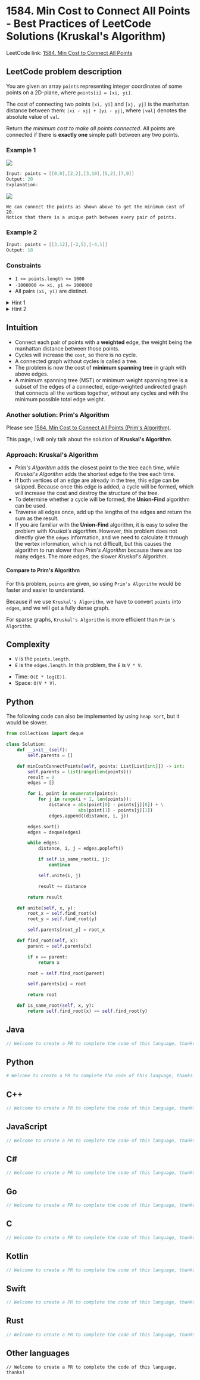 # 1584. Min Cost to Connect All Points - Best Practices of LeetCode Solutions (Kruskal's Algorithm)
LeetCode link: [1584. Min Cost to Connect All Points](https://leetcode.com/problems/min-cost-to-connect-all-points)

## LeetCode problem description
You are given an array `points` representing integer coordinates of some points on a 2D-plane, where `points[i] = [xi, yi]`.

The cost of connecting two points `[xi, yi]` and `[xj, yj]` is the manhattan distance between them: `|xi - xj| + |yi - yj|`, where `|val|` denotes the absolute value of `val`.

Return _the minimum cost to make all points connected_. All points are connected if there is **exactly one** simple path between any two points.

### Example 1
![](../../images/examples/1584_1_1.png)
```java
Input: points = [[0,0],[2,2],[3,10],[5,2],[7,0]]
Output: 20
Explanation: 
```
![](../../images/examples/1584_1_2.png)
```
We can connect the points as shown above to get the minimum cost of 20.
Notice that there is a unique path between every pair of points.
```

### Example 2
```java
Input: points = [[3,12],[-2,5],[-4,1]]
Output: 18
```

### Constraints
- `1 <= points.length <= 1000`
- `-1000000 <= xi, yi <= 1000000`
- All pairs `(xi, yi)` are distinct.

<details>
  <summary>Hint 1</summary>
  Connect each pair of points with a weighted edge, the weight being the manhattan distance between those points.
</details>

<details>
  <summary>Hint 2</summary>
  The problem is now the cost of minimum spanning tree in graph with above edges.
</details>

## Intuition
* Connect each pair of points with a **weighted** edge, the weight being the manhattan distance between those points.
* Cycles will increase the `cost`, so there is no cycle.
* A connected graph without cycles is called a tree.
* The problem is now the cost of **minimum spanning tree** in graph with above edges.
* A minimum spanning tree (MST) or minimum weight spanning tree is a subset of the edges of a connected, edge-weighted undirected graph that connects all the vertices together, without any cycles and with the minimum possible total edge weight.

### Another solution: Prim's Algorithm
Please see [1584. Min Cost to Connect All Points (Prim's Algorithm)](1584-min-cost-to-connect-all-points.md).

This page, I will only talk about the solution of **Kruskal's Algorithm**.

### Approach: Kruskal's Algorithm
- _Prim's Algorithm_ adds the closest point to the tree each time, while _Kruskal's Algorithm_ adds the shortest edge to the tree each time.
- If both vertices of an edge are already in the tree, this edge can be skipped. Because once this edge is added, a cycle will be formed, which will increase the cost and destroy the structure of the tree.
- To determine whether a cycle will be formed, the **Union-Find** algorithm can be used.
- Traverse all edges once, add up the lengths of the edges and return the sum as the result.
- If you are familiar with the **Union-Find** algorithm, it is easy to solve the problem with _Kruskal's algorithm_. However, this problem does not directly give the `edges` information, and we need to calculate it through the vertex information, which is not difficult, but this causes the algorithm to run slower than _Prim's Algorithm_ because there are too many edges. The more edges, the slower _Kruskal's Algorithm_.

#### Compare to Prim's Algorithm
For this problem, `points` are given, so using `Prim's Algorithm` would be faster and easier to understand.

Because if we use `Kruskal's Algorithm`, we have to convert `points` into `edges`, and we will get a fully dense graph.

For sparse graphs, `Kruskal's Algorithm` is more efficient than `Prim's Algorithm`.

## Complexity
- `V` is the `points.length`.
- `E` is the `edges.length`. In this problem, the `E` is `V * V`.

* Time: `O(E * log(E))`.
* Space: `O(V * V)`.

## Python
The following code can also be implemented by using `heap sort`, but it would be slower.
```python
from collections import deque

class Solution:
    def __init__(self):
        self.parents = []

    def minCostConnectPoints(self, points: List[List[int]]) -> int:
        self.parents = list(range(len(points)))
        result = 0
        edges = []

        for i, point in enumerate(points):
            for j in range(i + 1, len(points)):
                distance = abs(point[0] - points[j][0]) + \
                           abs(point[1] - points[j][1])
                edges.append((distance, i, j))

        edges.sort()
        edges = deque(edges)

        while edges:
            distance, i, j = edges.popleft()

            if self.is_same_root(i, j):
                continue

            self.unite(i, j)

            result += distance

        return result

    def unite(self, x, y):
        root_x = self.find_root(x)
        root_y = self.find_root(y)

        self.parents[root_y] = root_x

    def find_root(self, x):
        parent = self.parents[x]

        if x == parent:
            return x

        root = self.find_root(parent)

        self.parents[x] = root

        return root

    def is_same_root(self, x, y):
        return self.find_root(x) == self.find_root(y)
```

## Java
```java
// Welcome to create a PR to complete the code of this language, thanks!
```

## Python
```python
# Welcome to create a PR to complete the code of this language, thanks!
```

## C++
```cpp
// Welcome to create a PR to complete the code of this language, thanks!
```

## JavaScript
```javascript
// Welcome to create a PR to complete the code of this language, thanks!
```

## C#
```c#
// Welcome to create a PR to complete the code of this language, thanks!
```

## Go
```go
// Welcome to create a PR to complete the code of this language, thanks!
```

## C
```c
// Welcome to create a PR to complete the code of this language, thanks!
```

## Kotlin
```kotlin
// Welcome to create a PR to complete the code of this language, thanks!
```

## Swift
```swift
// Welcome to create a PR to complete the code of this language, thanks!
```

## Rust
```rust
// Welcome to create a PR to complete the code of this language, thanks!
```

## Other languages
```
// Welcome to create a PR to complete the code of this language, thanks!
```

